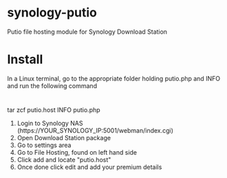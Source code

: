 # synology-putio
Putio file hosting module for Synology Download Station

Install
=========================
In a Linux terminal, go to the appropriate folder holding putio.php and INFO and run the following command
#
tar zcf putio.host INFO putio.php

1. Login to Synology NAS (https://YOUR_SYNOLOGY_IP:5001/webman/index.cgi)
2. Open Download Station package
3. Go to settings area
4. Go to File Hosting, found on left hand side
5. Click add and locate "putio.host"
6. Once done click edit and add your premium details